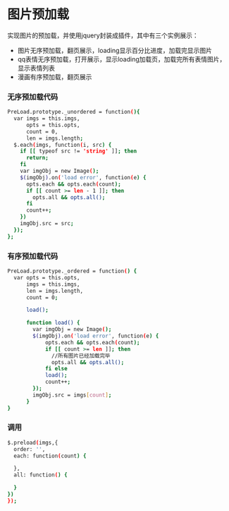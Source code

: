# 图片预加载
实现图片的预加载，并使用jquery封装成插件，其中有三个实例展示：

- 图片无序预加载，翻页展示，loading显示百分比进度，加载完显示图片
- qq表情无序预加载，打开展示，显示loading加载页，加载完所有表情图片，显示表情列表
- 漫画有序预加载，翻页展示

### 无序预加载代码
``` bash
PreLoad.prototype._unordered = function(){
  var imgs = this.imgs,
      opts = this.opts,
      count = 0,
      len = imgs.length;
  $.each(imgs, function(i, src) {
    if [[ typeof src != 'string' ]]; then
      return;
    fi
    var imgObj = new Image();
    $(imgObj).on('load error', function(e) {
      opts.each && opts.each(count);
      if [[ count >= len - 1 ]]; then
        opts.all && opts.all();
      fi
      count++;
    })
    imgObj.src = src;
  });
};
```

### 有序预加载代码
``` bash
PreLoad.prototype._ordered = function() {
  var opts = this.opts,
      imgs = this.imgs,
      len = imgs.length,
      count = 0;

      load();

      function load() {
        var imgObj = new Image();
        $(imgObj).on('load error', function(e) {
            opts.each && opts.each(count);
            if [[ count >= len ]]; then
              //所有图片已经加载完毕
              opts.all && opts.all();
            fi else
            load();
            count++;
        });
        imgObj.src = imgs[count];
      }
}
```

### 调用
``` bash
$.preload(imgs,{
  order: '',
  each: function(count) {

  },
  all: function() {

  }
})
});
```
